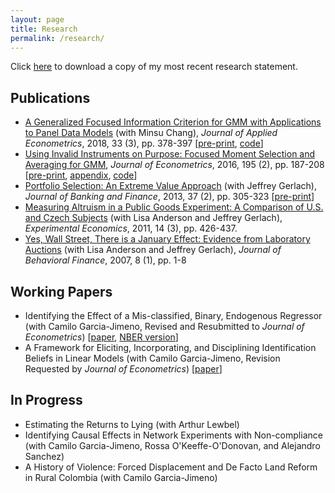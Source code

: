 ```yaml
---
layout: page
title: Research
permalink: /research/
---
```


Click [here](/pdf/DiTraglia-research.pdf) to download a copy of my most recent research statement.

## Publications

- [A Generalized Focused Information Criterion for GMM with Applications to Panel Data Models](https://onlinelibrary.wiley.com/doi/10.1002/jae.2614) (with Minsu Chang), *Journal of Applied Econometrics*, 2018, 33 (3), pp. 378-397 [[pre-print](http://ditraglia.com/pdf/GFIC_paper.pdf), [code](https://github.com/fditraglia/gfic)]
- [Using Invalid Instruments on Purpose: Focused Moment Selection and Averaging for GMM](https://www.sciencedirect.com/science/article/pii/S0304407616301518), *Journal of Econometrics*, 2016, 195 (2), pp. 187-208 [[pre-print](http://ditraglia.com/pdf/FMSC.pdf), [appendix](http://ditraglia.com/pdf/FMSC_appendix.pdf), [code](https://github.com/fditraglia/fmsc)]
- [Portfolio Selection: An Extreme Value Approach](https://www.sciencedirect.com/science/article/pii/S0378426612002592) (with Jeffrey Gerlach), *Journal of Banking and Finance*, 2013, 37 (2), pp. 305-323 [[pre-print](http://ditraglia.com/pdf/EV_paper.pdf)]
- [Measuring Altruism in a Public Goods Experiment: A Comparison of U.S. and Czech Subjects](http://link.springer.com/article/10.1007%2Fs10683-011-9274-8) (with Lisa Anderson and Jeffrey Gerlach), *Experimental Economics*, 2011, 14 (3), pp. 426-437.
- [Yes, Wall Street, There is a January Effect: Evidence from Laboratory Auctions](http://www.tandfonline.com/doi/abs/10.1080/15427560709337012) (with Lisa Anderson and Jeffrey Gerlach), *Journal of Behavioral Finance*, 2007, 8 (1), pp. 1-8

## Working Papers
- Identifying the Effect of a Mis-classified, Binary, Endogenous Regressor (with Camilo Garcia-Jimeno, Revised and Resubmitted to *Journal of Econometrics*) [[paper](http://ditraglia.com/pdf/DiTraglia_Garcia-Jimeno_2018.pdf), [NBER version](http://ditraglia.com/pdf/DiTraglia_Garcia-Jimeno_2017b.pdf)] 
- A Framework for Eliciting, Incorporating, and Disciplining Identification Beliefs in Linear Models (with Camilo Garcia-Jimeno, Revision Requested by *Journal of Econometrics*) [[paper](http://ditraglia.com/pdf/DiTraglia_Garcia-Jimeno_2017.pdf)]

## In Progress
- Estimating the Returns to Lying (with Arthur Lewbel)
- Identifying Causal Effects in Network Experiments with Non-compliance (with Camilo Garcia-Jimeno, Rossa O'Keeffe-O'Donovan, and Alejandro Sanchez)
- A History of Violence: Forced Displacement and De Facto Land Reform in Rural Colombia (with Camilo Garcia-Jimeno) 
